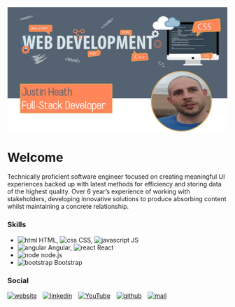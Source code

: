 <img src="https://github.com/justcoder1/justcoder1/blob/main/GitHub Banner.png" width="900">

# Welcome
<p>Technically proficient software engineer focused on creating meaningful UI experiences backed up with latest methods for efficiency and storing data of the highest quality.  Over 6 year’s experience of working with stakeholders, developing innovative solutions to produce absorbing content whilst maintaining a concrete relationship.</p>

### Skills
* <img src='https://simpleicons.vercel.app/html5/DD4B25' alt='html' height='20'> HTML, <img src='https://simpleicons.vercel.app/css3/2965F1' alt='css' height='20'> CSS, <img src='https://simpleicons.vercel.app/javascript/EFD81D' alt='javascript' height='20'> JS
* <img src='https://simpleicons.vercel.app/angular/FF0000' alt='angular' height='20'> Angular, <img src='https://simpleicons.vercel.app/react/61DBFB' alt='react' height='20'> React
* <img src='https://simpleicons.vercel.app/nodedotjs/215732' alt='node' height='20'> node.js
* <img src='https://simpleicons.vercel.app/bootstrap/7952B3' alt='bootstrap' height='20'> Bootstrap

### Social
[<img src='https://cdn.jsdelivr.net/npm/simple-icons@3.0.1/icons/icloud.svg' alt='website' height='30'>](http://www.justcoder.fun) [<img src='https://cdn.jsdelivr.net/npm/simple-icons@3.0.1/icons/linkedin.svg' alt='linkedin' height='30'>](https://www.linkedin.com/in/https://www.linkedin.com/in/justin-heath-769b1581//) [<img src='https://cdn.jsdelivr.net/npm/simple-icons@3.0.1/icons/youtube.svg' alt='YouTube' height='30'>](https://www.youtube.com/channel/https://www.youtube.com/channel/UCkfQFx82Gcdo_QPNdBIBldA) [<img src='https://cdn.jsdelivr.net/npm/simple-icons@3.0.1/icons/github.svg' alt='github' height='30'>](https://github.com/https://github.com/justcoder1) <a href="mailto:justin@justcoder.fun"><img src='https://cdn.jsdelivr.net/npm/simple-icons@3.0.1/icons/microsoftoutlook.svg' alt='mail' height='30'></a>
